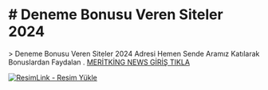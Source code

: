 <h1># Deneme Bonusu Veren Siteler 2024</h1>>
Deneme Bonusu Veren Siteler 2024 Adresi 
Hemen Sende Aramız Katılarak Bonuslardan Faydalan .
<a  href="https://meritking1600.com/auth/register?l_id=8316&a_id=20393" >MERİTKİNG NEWS GİRİŞ TIKLA</a>

<a href="https://meritking1601.com/auth/register?l_id=8371&a_id=20457" title="ResimLink - Resim Yükle" rel="nofollow"><img src="https://i.hizliresim.com/mt023fa.png" title="ResimLink - Resim Yükle" alt="ResimLink - Resim Yükle" data-canonical-src="https://i.hizliresim.com/mt023fa.png" style="max-width: 100%;"></a>
